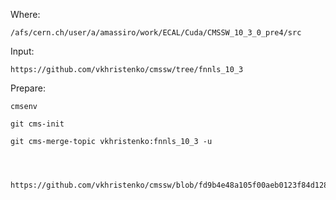 


Where:

    /afs/cern.ch/user/a/amassiro/work/ECAL/Cuda/CMSSW_10_3_0_pre4/src
    
Input:

    https://github.com/vkhristenko/cmssw/tree/fnnls_10_3
    
    
Prepare:

    cmsenv
    
    git cms-init
    
    git cms-merge-topic vkhristenko:fnnls_10_3 -u


    
    
    https://github.com/vkhristenko/cmssw/blob/fd9b4e48a105f00aeb0123f84d1280202d913d15/RecoLocalCalo/Common/interface/data_types.h
    
    
    